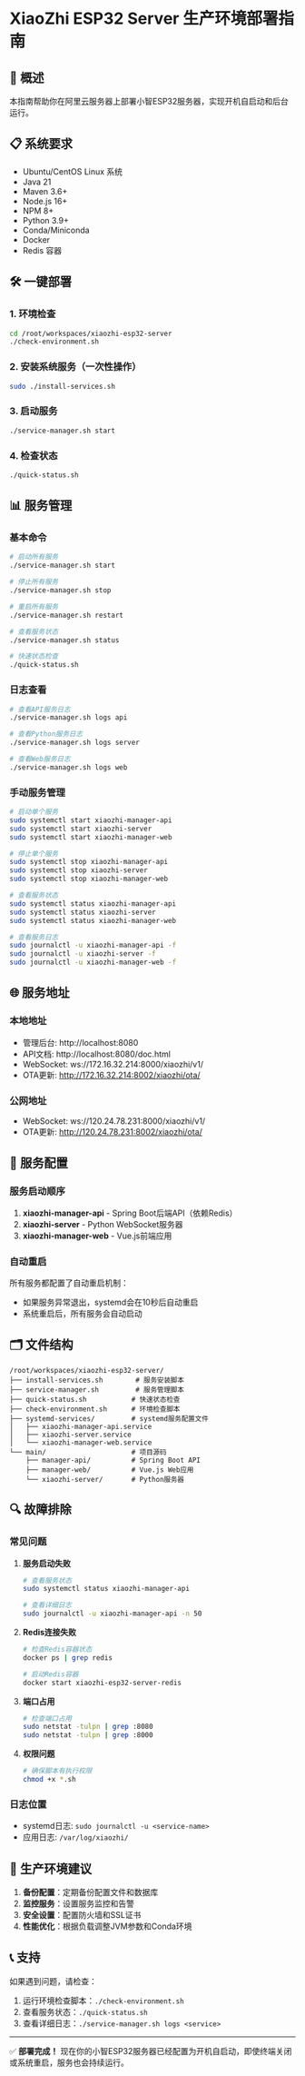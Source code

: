 # XiaoZhi ESP32 Server 生产环境部署指南

## 🚀 概述

本指南帮助你在阿里云服务器上部署小智ESP32服务器，实现开机自启动和后台运行。

## 📋 系统要求

- Ubuntu/CentOS Linux 系统
- Java 21
- Maven 3.6+
- Node.js 16+
- NPM 8+
- Python 3.9+
- Conda/Miniconda
- Docker
- Redis 容器

## 🛠️ 一键部署

### 1. 环境检查
```bash
cd /root/workspaces/xiaozhi-esp32-server
./check-environment.sh
```

### 2. 安装系统服务（一次性操作）
```bash
sudo ./install-services.sh
```

### 3. 启动服务
```bash
./service-manager.sh start
```

### 4. 检查状态
```bash
./quick-status.sh
```

## 📊 服务管理

### 基本命令
```bash
# 启动所有服务
./service-manager.sh start

# 停止所有服务
./service-manager.sh stop

# 重启所有服务
./service-manager.sh restart

# 查看服务状态
./service-manager.sh status

# 快速状态检查
./quick-status.sh
```

### 日志查看
```bash
# 查看API服务日志
./service-manager.sh logs api

# 查看Python服务日志
./service-manager.sh logs server

# 查看Web服务日志
./service-manager.sh logs web
```

### 手动服务管理
```bash
# 启动单个服务
sudo systemctl start xiaozhi-manager-api
sudo systemctl start xiaozhi-server
sudo systemctl start xiaozhi-manager-web

# 停止单个服务
sudo systemctl stop xiaozhi-manager-api
sudo systemctl stop xiaozhi-server
sudo systemctl stop xiaozhi-manager-web

# 查看服务状态
sudo systemctl status xiaozhi-manager-api
sudo systemctl status xiaozhi-server
sudo systemctl status xiaozhi-manager-web

# 查看服务日志
sudo journalctl -u xiaozhi-manager-api -f
sudo journalctl -u xiaozhi-server -f
sudo journalctl -u xiaozhi-manager-web -f
```

## 🌐 服务地址

### 本地地址
- 管理后台: http://localhost:8080
- API文档: http://localhost:8080/doc.html
- WebSocket: ws://172.16.32.214:8000/xiaozhi/v1/
- OTA更新: http://172.16.32.214:8002/xiaozhi/ota/

### 公网地址
- WebSocket: ws://120.24.78.231:8000/xiaozhi/v1/
- OTA更新: http://120.24.78.231:8002/xiaozhi/ota/

## 🔧 服务配置

### 服务启动顺序
1. **xiaozhi-manager-api** - Spring Boot后端API（依赖Redis）
2. **xiaozhi-server** - Python WebSocket服务器
3. **xiaozhi-manager-web** - Vue.js前端应用

### 自动重启
所有服务都配置了自动重启机制：
- 如果服务异常退出，systemd会在10秒后自动重启
- 系统重启后，所有服务会自动启动

## 🗂️ 文件结构

```
/root/workspaces/xiaozhi-esp32-server/
├── install-services.sh        # 服务安装脚本
├── service-manager.sh         # 服务管理脚本
├── quick-status.sh           # 快速状态检查
├── check-environment.sh      # 环境检查脚本
├── systemd-services/         # systemd服务配置文件
│   ├── xiaozhi-manager-api.service
│   ├── xiaozhi-server.service
│   └── xiaozhi-manager-web.service
└── main/                     # 项目源码
    ├── manager-api/          # Spring Boot API
    ├── manager-web/          # Vue.js Web应用
    └── xiaozhi-server/       # Python服务器
```

## 🔍 故障排除

### 常见问题

1. **服务启动失败**
   ```bash
   # 查看服务状态
   sudo systemctl status xiaozhi-manager-api
   
   # 查看详细日志
   sudo journalctl -u xiaozhi-manager-api -n 50
   ```

2. **Redis连接失败**
   ```bash
   # 检查Redis容器状态
   docker ps | grep redis
   
   # 启动Redis容器
   docker start xiaozhi-esp32-server-redis
   ```

3. **端口占用**
   ```bash
   # 检查端口占用
   sudo netstat -tulpn | grep :8080
   sudo netstat -tulpn | grep :8000
   ```

4. **权限问题**
   ```bash
   # 确保脚本有执行权限
   chmod +x *.sh
   ```

### 日志位置
- systemd日志: `sudo journalctl -u <service-name>`
- 应用日志: `/var/log/xiaozhi/`

## 🚀 生产环境建议

1. **备份配置**：定期备份配置文件和数据库
2. **监控服务**：设置服务监控和告警
3. **安全设置**：配置防火墙和SSL证书
4. **性能优化**：根据负载调整JVM参数和Conda环境

## 📞 支持

如果遇到问题，请检查：
1. 运行环境检查脚本：`./check-environment.sh`
2. 查看服务状态：`./quick-status.sh`
3. 查看详细日志：`./service-manager.sh logs <service>`

---
✅ **部署完成！** 现在你的小智ESP32服务器已经配置为开机自启动，即使终端关闭或系统重启，服务也会持续运行。
